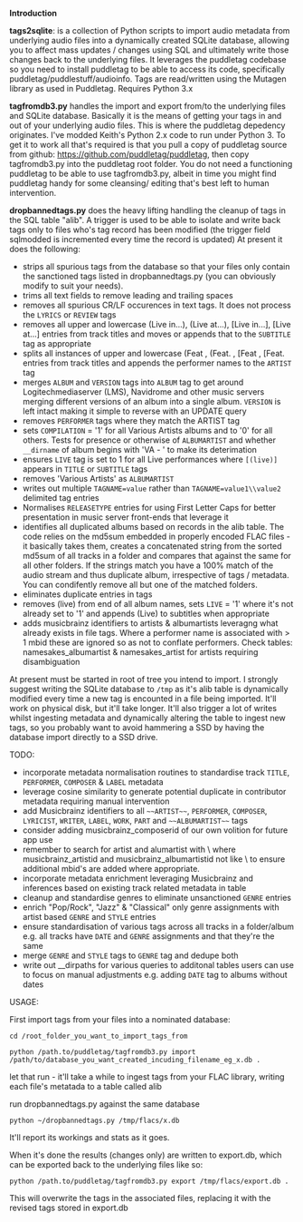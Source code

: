 **Introduction**

**tags2sqlite**:  is a collection of Python scripts to import audio metadata from underlying audio files into a dynamically created SQLite database, allowing you to affect mass updates / changes using SQL and ultimately write those changes back to the underlying files.  It leverages the puddletag codebase so you need to install puddletag to be able to access its code, specifically puddletag/puddlestuff/audioinfo.  Tags are read/written using the Mutagen library as used in Puddletag. Requires Python 3.x



**tagfromdb3.py** handles the import and export from/to the underlying files and SQLite database.  Basically it is the means of getting your tags in and out of your underlying audio files.  This is where the puddletag depedency originates.  I've modded Keith's Python 2.x code to run under Python 3.  To get it to work all that's required is that you pull a copy of puddletag source from github: https://github.com/puddletag/puddletag, then copy tagfromdb3.py into the puddletag root folder.  You do not need a functioning puddletag to be able to use tagfromdb3.py, albeit in time you might find puddletag handy for some cleansing/ editing that's best left to human intervention.

**dropbannedtags.py** does the heavy lifting handling the cleanup of tags in the SQL table "alib".  A trigger is used to be able to isolate and write back tags only to files who's tag record has been modified (the trigger field sqlmodded is incremented every time the record is updated)
At present it does the following:
- strips all spurious tags from the database so that your files only contain the sanctioned tags listed in dropbannedtags.py (you can obviously modify to suit your needs).
- trims all text fields to remove leading and trailing spaces
- removes all spurious CR/LF occurences in text tags.  It does not process the ```LYRICS``` or ```REVIEW``` tags
- removes all upper and lowercase (Live in...), (Live at...), [Live in...], [Live at...] entries from track titles and moves or appends that to the ```SUBTITLE``` tag as appropriate
- splits all instances of upper and lowercase (Feat , (Feat. , [Feat , [Feat. entries from track titles and appends the performer names to the ```ARTIST``` tag
- merges ```ALBUM``` and ```VERSION``` tags into ```ALBUM``` tag to get around Logitechmediaserver (LMS), Navidrome and other music servers merging different versions of an album into a single album.  ```VERSION``` is left intact making it simple to reverse with an UPDATE query
- removes ```PERFORMER``` tags where they match the ARTIST tag
- sets ```COMPILATION``` = '1' for all Various Artists albums and to '0' for all others.  Tests for presence or otherwise of ```ALBUMARTIST``` and whether ```__dirname``` of album begins with 'VA - ' to make its deterimation
- ensures ```LIVE``` tag is set to 1 for all Live performances where ```[(live)]``` appears in ```TITLE``` or ```SUBTITLE``` tags
- removes 'Various Artists' as ```ALBUMARTIST```
- writes out multiple ```TAGNAME=value``` rather than ```TAGNAME=value1\\value2``` delimited tag entries
- Normalises ```RELEASETYPE``` entries for using First Letter Caps for better presentation in music server front-ends that leverage it
- identifies all duplicated albums based on records in the alib table.  The code relies on the md5sum embedded in properly encoded FLAC files - it basically takes them, creates a concatenated string
    from the sorted md5sum of all tracks in a folder and compares that against the same for all other folders.  If the strings match you have a 100% match of the audio stream and thus duplicate album, irrespective of tags / metadata.  You can condifently remove all but one of the matched folders.
- eliminates duplicate entries in tags
- removes (live) from end of all album names, sets ```LIVE``` = '1' where it's not already set to '1' and appends (Live) to subtitles when appropriate
- adds musicbrainz identifiers to artists & albumartists leveragng what already exists in file tags.  Where a performer name is associated with > 1 mbid these are ignored so as not to conflate performers.  Check tables: namesakes_albumartist & namesakes_artist for artists requiring disambiguation

At present must be started in root of tree you intend to import.
I strongly suggest writing the SQLite database to ```/tmp``` as it's alib table is dynamically modified every time a new tag is encounted in a file being imported.  It'll work on physical disk, but it'll take longer.  It'll also trigger a lot of writes whilst ingesting metadata and dynamically altering the table to ingest new tags, so you probably want to avoid hammering a SSD by having the database import directly to a SSD drive.

TODO:

- incorporate metadata normalisation routines to standardise track ```TITLE```, ```PERFORMER```, ```COMPOSER``` & ```LABEL``` metadata
- leverage cosine similarity to generate potential duplicate in contributor metadata requiring manual intervention 
- add Musicbrainz identifiers to all ```~~ARTIST~~```, ```PERFORMER```, ```COMPOSER```, ```LYRICIST```, ```WRITER```, ```LABEL```, ```WORK```, ```PART``` and ```~~ALBUMARTIST~~``` tags
- consider adding musicbrainz_composerid of our own volition for future app use
- remember to search for artist and alumartist with \\ where musicbrainz_artistid and musicbrainz_albumartistid not like \\ to ensure additional mbid's are added where appropriate.
- incorporate metadata enrichment leveraging Musicbrainz and inferences based on existing track related metadata in table
- cleanup and standardise genres to eliminate unsanctioned ```GENRE``` entries
- enrich "Pop/Rock", "Jazz" & "Classical" only genre assignments with artist based ```GENRE``` and ```STYLE``` entries
- ensure standardisation of various tags across all tracks in a folder/album e.g. all tracks have ```DATE``` and ```GENRE``` assignments and that they're the same
- merge ```GENRE``` and ```STYLE``` tags to ```GENRE``` tag and dedupe both
- write out __dirpaths for various queries to additonal tables users can use to focus on manual adjustments e.g. adding ```DATE``` tag to albums without dates


USAGE:

First import tags from your files into a nominated database:

```cd /root_folder_you_want_to_import_tags_from```

```python /path.to/puddletag/tagfromdb3.py import /path/to/database_you_want_created_incuding_filename_eg_x.db .```


let that run - it'll take a while to ingest tags from your FLAC library, writing each file's metatada to a table called alib

run dropbannedtags.py against the same database

```python ~/dropbannedtags.py /tmp/flacs/x.db```


It'll report its workings and stats as it goes.

When it's done the results (changes only) are written to export.db, which can be exported back to the underlying files like so:


```python /path.to/puddletag/tagfromdb3.py export /tmp/flacs/export.db .```

This will overwrite the tags in the associated files, replacing it with the revised tags stored in export.db
